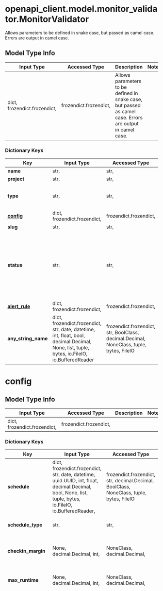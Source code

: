 # openapi_client.model.monitor_validator.MonitorValidator

Allows parameters to be defined in snake case, but passed as camel case.  Errors are output in camel case.

## Model Type Info
Input Type | Accessed Type | Description | Notes
------------ | ------------- | ------------- | -------------
dict, frozendict.frozendict,  | frozendict.frozendict,  | Allows parameters to be defined in snake case, but passed as camel case.  Errors are output in camel case. | 

### Dictionary Keys
Key | Input Type | Accessed Type | Description | Notes
------------ | ------------- | ------------- | ------------- | -------------
**name** | str,  | str,  |  | 
**project** | str,  | str,  |  | 
**type** | str,  | str,  |  | must be one of ["cron_job", ] 
**[config](#config)** | dict, frozendict.frozendict,  | frozendict.frozendict,  |  | 
**slug** | str,  | str,  |  | [optional] 
**status** | str,  | str,  |  | [optional] must be one of ["active", "disabled", ] if omitted the server will use the default value of "active"
**[alert_rule](#alert_rule)** | dict, frozendict.frozendict,  | frozendict.frozendict,  |  | [optional] 
**any_string_name** | dict, frozendict.frozendict, str, date, datetime, int, float, bool, decimal.Decimal, None, list, tuple, bytes, io.FileIO, io.BufferedReader | frozendict.frozendict, str, BoolClass, decimal.Decimal, NoneClass, tuple, bytes, FileIO | any string name can be used but the value must be the correct type | [optional]

# config

## Model Type Info
Input Type | Accessed Type | Description | Notes
------------ | ------------- | ------------- | -------------
dict, frozendict.frozendict,  | frozendict.frozendict,  |  | 

### Dictionary Keys
Key | Input Type | Accessed Type | Description | Notes
------------ | ------------- | ------------- | ------------- | -------------
**schedule** | dict, frozendict.frozendict, str, date, datetime, uuid.UUID, int, float, decimal.Decimal, bool, None, list, tuple, bytes, io.FileIO, io.BufferedReader,  | frozendict.frozendict, str, decimal.Decimal, BoolClass, NoneClass, tuple, bytes, FileIO | Varies depending on the schedule_type. Is either a crontab string, or a 2 element tuple for intervals (e.g. [1, &#x27;day&#x27;]) | 
**schedule_type** | str,  | str,  | Currently supports \&quot;crontab\&quot; or \&quot;interval\&quot; | [optional] must be one of ["crontab", "interval", ] 
**checkin_margin** | None, decimal.Decimal, int,  | NoneClass, decimal.Decimal,  | How long (in minutes) after the expected checkin time will we wait until we consider the checkin to have been missed. | [optional] 
**max_runtime** | None, decimal.Decimal, int,  | NoneClass, decimal.Decimal,  | How long (in minutes) is the checkin allowed to run for in CheckInStatus.IN_PROGRESS before it is considered failed. | [optional] 
**timezone** | str,  | str,  | tz database style timezone string | [optional] must be one of ["Africa/Abidjan", "Africa/Accra", "Africa/Addis_Ababa", "Africa/Algiers", "Africa/Asmara", "Africa/Asmera", "Africa/Bamako", "Africa/Bangui", "Africa/Banjul", "Africa/Bissau", "Africa/Blantyre", "Africa/Brazzaville", "Africa/Bujumbura", "Africa/Cairo", "Africa/Casablanca", "Africa/Ceuta", "Africa/Conakry", "Africa/Dakar", "Africa/Dar_es_Salaam", "Africa/Djibouti", "Africa/Douala", "Africa/El_Aaiun", "Africa/Freetown", "Africa/Gaborone", "Africa/Harare", "Africa/Johannesburg", "Africa/Juba", "Africa/Kampala", "Africa/Khartoum", "Africa/Kigali", "Africa/Kinshasa", "Africa/Lagos", "Africa/Libreville", "Africa/Lome", "Africa/Luanda", "Africa/Lubumbashi", "Africa/Lusaka", "Africa/Malabo", "Africa/Maputo", "Africa/Maseru", "Africa/Mbabane", "Africa/Mogadishu", "Africa/Monrovia", "Africa/Nairobi", "Africa/Ndjamena", "Africa/Niamey", "Africa/Nouakchott", "Africa/Ouagadougou", "Africa/Porto-Novo", "Africa/Sao_Tome", "Africa/Timbuktu", "Africa/Tripoli", "Africa/Tunis", "Africa/Windhoek", "America/Adak", "America/Anchorage", "America/Anguilla", "America/Antigua", "America/Araguaina", "America/Argentina/Buenos_Aires", "America/Argentina/Catamarca", "America/Argentina/ComodRivadavia", "America/Argentina/Cordoba", "America/Argentina/Jujuy", "America/Argentina/La_Rioja", "America/Argentina/Mendoza", "America/Argentina/Rio_Gallegos", "America/Argentina/Salta", "America/Argentina/San_Juan", "America/Argentina/San_Luis", "America/Argentina/Tucuman", "America/Argentina/Ushuaia", "America/Aruba", "America/Asuncion", "America/Atikokan", "America/Atka", "America/Bahia", "America/Bahia_Banderas", "America/Barbados", "America/Belem", "America/Belize", "America/Blanc-Sablon", "America/Boa_Vista", "America/Bogota", "America/Boise", "America/Buenos_Aires", "America/Cambridge_Bay", "America/Campo_Grande", "America/Cancun", "America/Caracas", "America/Catamarca", "America/Cayenne", "America/Cayman", "America/Chicago", "America/Chihuahua", "America/Coral_Harbour", "America/Cordoba", "America/Costa_Rica", "America/Creston", "America/Cuiaba", "America/Curacao", "America/Danmarkshavn", "America/Dawson", "America/Dawson_Creek", "America/Denver", "America/Detroit", "America/Dominica", "America/Edmonton", "America/Eirunepe", "America/El_Salvador", "America/Ensenada", "America/Fort_Nelson", "America/Fort_Wayne", "America/Fortaleza", "America/Glace_Bay", "America/Godthab", "America/Goose_Bay", "America/Grand_Turk", "America/Grenada", "America/Guadeloupe", "America/Guatemala", "America/Guayaquil", "America/Guyana", "America/Halifax", "America/Havana", "America/Hermosillo", "America/Indiana/Indianapolis", "America/Indiana/Knox", "America/Indiana/Marengo", "America/Indiana/Petersburg", "America/Indiana/Tell_City", "America/Indiana/Vevay", "America/Indiana/Vincennes", "America/Indiana/Winamac", "America/Indianapolis", "America/Inuvik", "America/Iqaluit", "America/Jamaica", "America/Jujuy", "America/Juneau", "America/Kentucky/Louisville", "America/Kentucky/Monticello", "America/Knox_IN", "America/Kralendijk", "America/La_Paz", "America/Lima", "America/Los_Angeles", "America/Louisville", "America/Lower_Princes", "America/Maceio", "America/Managua", "America/Manaus", "America/Marigot", "America/Martinique", "America/Matamoros", "America/Mazatlan", "America/Mendoza", "America/Menominee", "America/Merida", "America/Metlakatla", "America/Mexico_City", "America/Miquelon", "America/Moncton", "America/Monterrey", "America/Montevideo", "America/Montreal", "America/Montserrat", "America/Nassau", "America/New_York", "America/Nipigon", "America/Nome", "America/Noronha", "America/North_Dakota/Beulah", "America/North_Dakota/Center", "America/North_Dakota/New_Salem", "America/Ojinaga", "America/Panama", "America/Pangnirtung", "America/Paramaribo", "America/Phoenix", "America/Port-au-Prince", "America/Port_of_Spain", "America/Porto_Acre", "America/Porto_Velho", "America/Puerto_Rico", "America/Punta_Arenas", "America/Rainy_River", "America/Rankin_Inlet", "America/Recife", "America/Regina", "America/Resolute", "America/Rio_Branco", "America/Rosario", "America/Santa_Isabel", "America/Santarem", "America/Santiago", "America/Santo_Domingo", "America/Sao_Paulo", "America/Scoresbysund", "America/Shiprock", "America/Sitka", "America/St_Barthelemy", "America/St_Johns", "America/St_Kitts", "America/St_Lucia", "America/St_Thomas", "America/St_Vincent", "America/Swift_Current", "America/Tegucigalpa", "America/Thule", "America/Thunder_Bay", "America/Tijuana", "America/Toronto", "America/Tortola", "America/Vancouver", "America/Virgin", "America/Whitehorse", "America/Winnipeg", "America/Yakutat", "America/Yellowknife", "Antarctica/Casey", "Antarctica/Davis", "Antarctica/DumontDUrville", "Antarctica/Macquarie", "Antarctica/Mawson", "Antarctica/McMurdo", "Antarctica/Palmer", "Antarctica/Rothera", "Antarctica/South_Pole", "Antarctica/Syowa", "Antarctica/Troll", "Antarctica/Vostok", "Arctic/Longyearbyen", "Asia/Aden", "Asia/Almaty", "Asia/Amman", "Asia/Anadyr", "Asia/Aqtau", "Asia/Aqtobe", "Asia/Ashgabat", "Asia/Ashkhabad", "Asia/Atyrau", "Asia/Baghdad", "Asia/Bahrain", "Asia/Baku", "Asia/Bangkok", "Asia/Barnaul", "Asia/Beirut", "Asia/Bishkek", "Asia/Brunei", "Asia/Calcutta", "Asia/Chita", "Asia/Choibalsan", "Asia/Chongqing", "Asia/Chungking", "Asia/Colombo", "Asia/Dacca", "Asia/Damascus", "Asia/Dhaka", "Asia/Dili", "Asia/Dubai", "Asia/Dushanbe", "Asia/Famagusta", "Asia/Gaza", "Asia/Harbin", "Asia/Hebron", "Asia/Ho_Chi_Minh", "Asia/Hong_Kong", "Asia/Hovd", "Asia/Irkutsk", "Asia/Istanbul", "Asia/Jakarta", "Asia/Jayapura", "Asia/Jerusalem", "Asia/Kabul", "Asia/Kamchatka", "Asia/Karachi", "Asia/Kashgar", "Asia/Kathmandu", "Asia/Katmandu", "Asia/Khandyga", "Asia/Kolkata", "Asia/Krasnoyarsk", "Asia/Kuala_Lumpur", "Asia/Kuching", "Asia/Kuwait", "Asia/Macao", "Asia/Macau", "Asia/Magadan", "Asia/Makassar", "Asia/Manila", "Asia/Muscat", "Asia/Nicosia", "Asia/Novokuznetsk", "Asia/Novosibirsk", "Asia/Omsk", "Asia/Oral", "Asia/Phnom_Penh", "Asia/Pontianak", "Asia/Pyongyang", "Asia/Qatar", "Asia/Qostanay", "Asia/Qyzylorda", "Asia/Rangoon", "Asia/Riyadh", "Asia/Saigon", "Asia/Sakhalin", "Asia/Samarkand", "Asia/Seoul", "Asia/Shanghai", "Asia/Singapore", "Asia/Srednekolymsk", "Asia/Taipei", "Asia/Tashkent", "Asia/Tbilisi", "Asia/Tehran", "Asia/Tel_Aviv", "Asia/Thimbu", "Asia/Thimphu", "Asia/Tokyo", "Asia/Tomsk", "Asia/Ujung_Pandang", "Asia/Ulaanbaatar", "Asia/Ulan_Bator", "Asia/Urumqi", "Asia/Ust-Nera", "Asia/Vientiane", "Asia/Vladivostok", "Asia/Yakutsk", "Asia/Yangon", "Asia/Yekaterinburg", "Asia/Yerevan", "Atlantic/Azores", "Atlantic/Bermuda", "Atlantic/Canary", "Atlantic/Cape_Verde", "Atlantic/Faeroe", "Atlantic/Faroe", "Atlantic/Jan_Mayen", "Atlantic/Madeira", "Atlantic/Reykjavik", "Atlantic/South_Georgia", "Atlantic/St_Helena", "Atlantic/Stanley", "Australia/ACT", "Australia/Adelaide", "Australia/Brisbane", "Australia/Broken_Hill", "Australia/Canberra", "Australia/Currie", "Australia/Darwin", "Australia/Eucla", "Australia/Hobart", "Australia/LHI", "Australia/Lindeman", "Australia/Lord_Howe", "Australia/Melbourne", "Australia/NSW", "Australia/North", "Australia/Perth", "Australia/Queensland", "Australia/South", "Australia/Sydney", "Australia/Tasmania", "Australia/Victoria", "Australia/West", "Australia/Yancowinna", "Brazil/Acre", "Brazil/DeNoronha", "Brazil/East", "Brazil/West", "CET", "CST6CDT", "Canada/Atlantic", "Canada/Central", "Canada/Eastern", "Canada/Mountain", "Canada/Newfoundland", "Canada/Pacific", "Canada/Saskatchewan", "Canada/Yukon", "Chile/Continental", "Chile/EasterIsland", "Cuba", "EET", "EST", "EST5EDT", "Egypt", "Eire", "Etc/GMT", "Etc/GMT+0", "Etc/GMT+1", "Etc/GMT+10", "Etc/GMT+11", "Etc/GMT+12", "Etc/GMT+2", "Etc/GMT+3", "Etc/GMT+4", "Etc/GMT+5", "Etc/GMT+6", "Etc/GMT+7", "Etc/GMT+8", "Etc/GMT+9", "Etc/GMT-0", "Etc/GMT-1", "Etc/GMT-10", "Etc/GMT-11", "Etc/GMT-12", "Etc/GMT-13", "Etc/GMT-14", "Etc/GMT-2", "Etc/GMT-3", "Etc/GMT-4", "Etc/GMT-5", "Etc/GMT-6", "Etc/GMT-7", "Etc/GMT-8", "Etc/GMT-9", "Etc/GMT0", "Etc/Greenwich", "Etc/UCT", "Etc/UTC", "Etc/Universal", "Etc/Zulu", "Europe/Amsterdam", "Europe/Andorra", "Europe/Astrakhan", "Europe/Athens", "Europe/Belfast", "Europe/Belgrade", "Europe/Berlin", "Europe/Bratislava", "Europe/Brussels", "Europe/Bucharest", "Europe/Budapest", "Europe/Busingen", "Europe/Chisinau", "Europe/Copenhagen", "Europe/Dublin", "Europe/Gibraltar", "Europe/Guernsey", "Europe/Helsinki", "Europe/Isle_of_Man", "Europe/Istanbul", "Europe/Jersey", "Europe/Kaliningrad", "Europe/Kiev", "Europe/Kirov", "Europe/Lisbon", "Europe/Ljubljana", "Europe/London", "Europe/Luxembourg", "Europe/Madrid", "Europe/Malta", "Europe/Mariehamn", "Europe/Minsk", "Europe/Monaco", "Europe/Moscow", "Europe/Nicosia", "Europe/Oslo", "Europe/Paris", "Europe/Podgorica", "Europe/Prague", "Europe/Riga", "Europe/Rome", "Europe/Samara", "Europe/San_Marino", "Europe/Sarajevo", "Europe/Saratov", "Europe/Simferopol", "Europe/Skopje", "Europe/Sofia", "Europe/Stockholm", "Europe/Tallinn", "Europe/Tirane", "Europe/Tiraspol", "Europe/Ulyanovsk", "Europe/Uzhgorod", "Europe/Vaduz", "Europe/Vatican", "Europe/Vienna", "Europe/Vilnius", "Europe/Volgograd", "Europe/Warsaw", "Europe/Zagreb", "Europe/Zaporozhye", "Europe/Zurich", "GB", "GB-Eire", "GMT", "GMT+0", "GMT-0", "GMT0", "Greenwich", "HST", "Hongkong", "Iceland", "Indian/Antananarivo", "Indian/Chagos", "Indian/Christmas", "Indian/Cocos", "Indian/Comoro", "Indian/Kerguelen", "Indian/Mahe", "Indian/Maldives", "Indian/Mauritius", "Indian/Mayotte", "Indian/Reunion", "Iran", "Israel", "Jamaica", "Japan", "Kwajalein", "Libya", "MET", "MST", "MST7MDT", "Mexico/BajaNorte", "Mexico/BajaSur", "Mexico/General", "NZ", "NZ-CHAT", "Navajo", "PRC", "PST8PDT", "Pacific/Apia", "Pacific/Auckland", "Pacific/Bougainville", "Pacific/Chatham", "Pacific/Chuuk", "Pacific/Easter", "Pacific/Efate", "Pacific/Enderbury", "Pacific/Fakaofo", "Pacific/Fiji", "Pacific/Funafuti", "Pacific/Galapagos", "Pacific/Gambier", "Pacific/Guadalcanal", "Pacific/Guam", "Pacific/Honolulu", "Pacific/Johnston", "Pacific/Kiritimati", "Pacific/Kosrae", "Pacific/Kwajalein", "Pacific/Majuro", "Pacific/Marquesas", "Pacific/Midway", "Pacific/Nauru", "Pacific/Niue", "Pacific/Norfolk", "Pacific/Noumea", "Pacific/Pago_Pago", "Pacific/Palau", "Pacific/Pitcairn", "Pacific/Pohnpei", "Pacific/Ponape", "Pacific/Port_Moresby", "Pacific/Rarotonga", "Pacific/Saipan", "Pacific/Samoa", "Pacific/Tahiti", "Pacific/Tarawa", "Pacific/Tongatapu", "Pacific/Truk", "Pacific/Wake", "Pacific/Wallis", "Pacific/Yap", "Poland", "Portugal", "ROC", "ROK", "Singapore", "Turkey", "UCT", "US/Alaska", "US/Aleutian", "US/Arizona", "US/Central", "US/East-Indiana", "US/Eastern", "US/Hawaii", "US/Indiana-Starke", "US/Michigan", "US/Mountain", "US/Pacific", "US/Samoa", "UTC", "Universal", "W-SU", "WET", "Zulu", ] 
**any_string_name** | dict, frozendict.frozendict, str, date, datetime, int, float, bool, decimal.Decimal, None, list, tuple, bytes, io.FileIO, io.BufferedReader | frozendict.frozendict, str, BoolClass, decimal.Decimal, NoneClass, tuple, bytes, FileIO | any string name can be used but the value must be the correct type | [optional]

# alert_rule

## Model Type Info
Input Type | Accessed Type | Description | Notes
------------ | ------------- | ------------- | -------------
dict, frozendict.frozendict,  | frozendict.frozendict,  |  | 

### Dictionary Keys
Key | Input Type | Accessed Type | Description | Notes
------------ | ------------- | ------------- | ------------- | -------------
**[targets](#targets)** | list, tuple,  | tuple,  | Array of dictionaries with information of the user or team to be notified | 
**any_string_name** | dict, frozendict.frozendict, str, date, datetime, int, float, bool, decimal.Decimal, None, list, tuple, bytes, io.FileIO, io.BufferedReader | frozendict.frozendict, str, BoolClass, decimal.Decimal, NoneClass, tuple, bytes, FileIO | any string name can be used but the value must be the correct type | [optional]

# targets

Array of dictionaries with information of the user or team to be notified

## Model Type Info
Input Type | Accessed Type | Description | Notes
------------ | ------------- | ------------- | -------------
list, tuple,  | tuple,  | Array of dictionaries with information of the user or team to be notified | 

### Tuple Items
Class Name | Input Type | Accessed Type | Description | Notes
------------- | ------------- | ------------- | ------------- | -------------
[items](#items) | dict, frozendict.frozendict,  | frozendict.frozendict,  |  | 

# items

## Model Type Info
Input Type | Accessed Type | Description | Notes
------------ | ------------- | ------------- | -------------
dict, frozendict.frozendict,  | frozendict.frozendict,  |  | 

### Dictionary Keys
Key | Input Type | Accessed Type | Description | Notes
------------ | ------------- | ------------- | ------------- | -------------
**target_identifier** | decimal.Decimal, int,  | decimal.Decimal,  | ID of target object | 
**target_type** | str,  | str,  | One of [Member, Team] | 
**any_string_name** | dict, frozendict.frozendict, str, date, datetime, int, float, bool, decimal.Decimal, None, list, tuple, bytes, io.FileIO, io.BufferedReader | frozendict.frozendict, str, BoolClass, decimal.Decimal, NoneClass, tuple, bytes, FileIO | any string name can be used but the value must be the correct type | [optional]

[[Back to Model list]](../../README.md#documentation-for-models) [[Back to API list]](../../README.md#documentation-for-api-endpoints) [[Back to README]](../../README.md)

